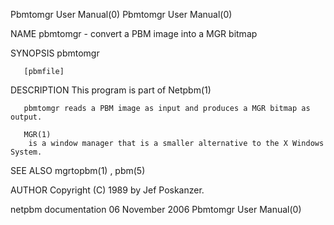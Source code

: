 Pbmtomgr User Manual(0)                                                                                                                                                               Pbmtomgr User Manual(0)



NAME
       pbmtomgr - convert a PBM image into a MGR bitmap


SYNOPSIS
       pbmtomgr

       [pbmfile]


DESCRIPTION
       This program is part of Netpbm(1)

       pbmtomgr reads a PBM image as input and produces a MGR bitmap as output.

       MGR(1)
        is a window manager that is a smaller alternative to the X Windows System.


SEE ALSO
       mgrtopbm(1) , pbm(5)



AUTHOR
       Copyright (C) 1989 by Jef Poskanzer.



netpbm documentation                                                                           06 November 2006                                                                       Pbmtomgr User Manual(0)
